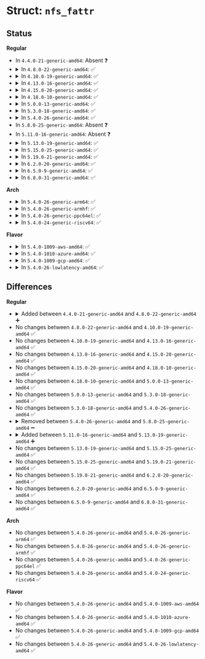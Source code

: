 # Struct: <code>nfs_fattr</code>

## Status
<b>Regular</b>
<ul>
<li>
In <code>4.4.0-21-generic-amd64</code>: Absent ❓
</li>
<li>
<details>
<summary>In <code>4.8.0-22-generic-amd64</code>: ✅</summary>

```c
struct nfs_fattr {
    unsigned int valid;
    umode_t mode;
    __u32 nlink;
    kuid_t uid;
    kgid_t gid;
    dev_t rdev;
    __u64 size;
    union (anon) du;
    struct nfs_fsid fsid;
    __u64 fileid;
    __u64 mounted_on_fileid;
    struct timespec atime;
    struct timespec mtime;
    struct timespec ctime;
    __u64 change_attr;
    __u64 pre_change_attr;
    __u64 pre_size;
    struct timespec pre_mtime;
    struct timespec pre_ctime;
    long unsigned int time_start;
    long unsigned int gencount;
    struct nfs4_string * owner_name;
    struct nfs4_string * group_name;
    struct nfs4_threshold * mdsthreshold;
}
```
</details>
</li>
<li>
<details>
<summary>In <code>4.10.0-19-generic-amd64</code>: ✅</summary>

```c
struct nfs_fattr {
    unsigned int valid;
    umode_t mode;
    __u32 nlink;
    kuid_t uid;
    kgid_t gid;
    dev_t rdev;
    __u64 size;
    union (anon) du;
    struct nfs_fsid fsid;
    __u64 fileid;
    __u64 mounted_on_fileid;
    struct timespec atime;
    struct timespec mtime;
    struct timespec ctime;
    __u64 change_attr;
    __u64 pre_change_attr;
    __u64 pre_size;
    struct timespec pre_mtime;
    struct timespec pre_ctime;
    long unsigned int time_start;
    long unsigned int gencount;
    struct nfs4_string * owner_name;
    struct nfs4_string * group_name;
    struct nfs4_threshold * mdsthreshold;
}
```
</details>
</li>
<li>
<details>
<summary>In <code>4.13.0-16-generic-amd64</code>: ✅</summary>

```c
struct nfs_fattr {
    unsigned int valid;
    umode_t mode;
    __u32 nlink;
    kuid_t uid;
    kgid_t gid;
    dev_t rdev;
    __u64 size;
    union (anon) du;
    struct nfs_fsid fsid;
    __u64 fileid;
    __u64 mounted_on_fileid;
    struct timespec atime;
    struct timespec mtime;
    struct timespec ctime;
    __u64 change_attr;
    __u64 pre_change_attr;
    __u64 pre_size;
    struct timespec pre_mtime;
    struct timespec pre_ctime;
    long unsigned int time_start;
    long unsigned int gencount;
    struct nfs4_string * owner_name;
    struct nfs4_string * group_name;
    struct nfs4_threshold * mdsthreshold;
}
```
</details>
</li>
<li>
<details>
<summary>In <code>4.15.0-20-generic-amd64</code>: ✅</summary>

```c
struct nfs_fattr {
    unsigned int valid;
    umode_t mode;
    __u32 nlink;
    kuid_t uid;
    kgid_t gid;
    dev_t rdev;
    __u64 size;
    union (anon) du;
    struct nfs_fsid fsid;
    __u64 fileid;
    __u64 mounted_on_fileid;
    struct timespec atime;
    struct timespec mtime;
    struct timespec ctime;
    __u64 change_attr;
    __u64 pre_change_attr;
    __u64 pre_size;
    struct timespec pre_mtime;
    struct timespec pre_ctime;
    long unsigned int time_start;
    long unsigned int gencount;
    struct nfs4_string * owner_name;
    struct nfs4_string * group_name;
    struct nfs4_threshold * mdsthreshold;
}
```
</details>
</li>
<li>
<details>
<summary>In <code>4.18.0-10-generic-amd64</code>: ✅</summary>

```c
struct nfs_fattr {
    unsigned int valid;
    umode_t mode;
    __u32 nlink;
    kuid_t uid;
    kgid_t gid;
    dev_t rdev;
    __u64 size;
    union (anon) du;
    struct nfs_fsid fsid;
    __u64 fileid;
    __u64 mounted_on_fileid;
    struct timespec atime;
    struct timespec mtime;
    struct timespec ctime;
    __u64 change_attr;
    __u64 pre_change_attr;
    __u64 pre_size;
    struct timespec pre_mtime;
    struct timespec pre_ctime;
    long unsigned int time_start;
    long unsigned int gencount;
    struct nfs4_string * owner_name;
    struct nfs4_string * group_name;
    struct nfs4_threshold * mdsthreshold;
}
```
</details>
</li>
<li>
<details>
<summary>In <code>5.0.0-13-generic-amd64</code>: ✅</summary>

```c
struct nfs_fattr {
    unsigned int valid;
    umode_t mode;
    __u32 nlink;
    kuid_t uid;
    kgid_t gid;
    dev_t rdev;
    __u64 size;
    union (anon) du;
    struct nfs_fsid fsid;
    __u64 fileid;
    __u64 mounted_on_fileid;
    struct timespec atime;
    struct timespec mtime;
    struct timespec ctime;
    __u64 change_attr;
    __u64 pre_change_attr;
    __u64 pre_size;
    struct timespec pre_mtime;
    struct timespec pre_ctime;
    long unsigned int time_start;
    long unsigned int gencount;
    struct nfs4_string * owner_name;
    struct nfs4_string * group_name;
    struct nfs4_threshold * mdsthreshold;
}
```
</details>
</li>
<li>
<details>
<summary>In <code>5.3.0-18-generic-amd64</code>: ✅</summary>

```c
struct nfs_fattr {
    unsigned int valid;
    umode_t mode;
    __u32 nlink;
    kuid_t uid;
    kgid_t gid;
    dev_t rdev;
    __u64 size;
    union (anon) du;
    struct nfs_fsid fsid;
    __u64 fileid;
    __u64 mounted_on_fileid;
    struct timespec atime;
    struct timespec mtime;
    struct timespec ctime;
    __u64 change_attr;
    __u64 pre_change_attr;
    __u64 pre_size;
    struct timespec pre_mtime;
    struct timespec pre_ctime;
    long unsigned int time_start;
    long unsigned int gencount;
    struct nfs4_string * owner_name;
    struct nfs4_string * group_name;
    struct nfs4_threshold * mdsthreshold;
}
```
</details>
</li>
<li>
<details>
<summary>In <code>5.4.0-26-generic-amd64</code>: ✅</summary>

```c
struct nfs_fattr {
    unsigned int valid;
    umode_t mode;
    __u32 nlink;
    kuid_t uid;
    kgid_t gid;
    dev_t rdev;
    __u64 size;
    union (anon) du;
    struct nfs_fsid fsid;
    __u64 fileid;
    __u64 mounted_on_fileid;
    struct timespec atime;
    struct timespec mtime;
    struct timespec ctime;
    __u64 change_attr;
    __u64 pre_change_attr;
    __u64 pre_size;
    struct timespec pre_mtime;
    struct timespec pre_ctime;
    long unsigned int time_start;
    long unsigned int gencount;
    struct nfs4_string * owner_name;
    struct nfs4_string * group_name;
    struct nfs4_threshold * mdsthreshold;
}
```
</details>
</li>
<li>
In <code>5.8.0-25-generic-amd64</code>: Absent ❓
</li>
<li>
In <code>5.11.0-16-generic-amd64</code>: Absent ❓
</li>
<li>
<details>
<summary>In <code>5.13.0-19-generic-amd64</code>: ✅</summary>

```c
struct nfs_fattr {
    unsigned int valid;
    umode_t mode;
    __u32 nlink;
    kuid_t uid;
    kgid_t gid;
    dev_t rdev;
    __u64 size;
    union (anon) du;
    struct nfs_fsid fsid;
    __u64 fileid;
    __u64 mounted_on_fileid;
    struct timespec64 atime;
    struct timespec64 mtime;
    struct timespec64 ctime;
    __u64 change_attr;
    __u64 pre_change_attr;
    __u64 pre_size;
    struct timespec64 pre_mtime;
    struct timespec64 pre_ctime;
    long unsigned int time_start;
    long unsigned int gencount;
    struct nfs4_string * owner_name;
    struct nfs4_string * group_name;
    struct nfs4_threshold * mdsthreshold;
    struct nfs4_label * label;
}
```
</details>
</li>
<li>
<details>
<summary>In <code>5.15.0-25-generic-amd64</code>: ✅</summary>

```c
struct nfs_fattr {
    unsigned int valid;
    umode_t mode;
    __u32 nlink;
    kuid_t uid;
    kgid_t gid;
    dev_t rdev;
    __u64 size;
    union (anon) du;
    struct nfs_fsid fsid;
    __u64 fileid;
    __u64 mounted_on_fileid;
    struct timespec64 atime;
    struct timespec64 mtime;
    struct timespec64 ctime;
    __u64 change_attr;
    __u64 pre_change_attr;
    __u64 pre_size;
    struct timespec64 pre_mtime;
    struct timespec64 pre_ctime;
    long unsigned int time_start;
    long unsigned int gencount;
    struct nfs4_string * owner_name;
    struct nfs4_string * group_name;
    struct nfs4_threshold * mdsthreshold;
    struct nfs4_label * label;
}
```
</details>
</li>
<li>
<details>
<summary>In <code>5.19.0-21-generic-amd64</code>: ✅</summary>

```c
struct nfs_fattr {
    unsigned int valid;
    umode_t mode;
    __u32 nlink;
    kuid_t uid;
    kgid_t gid;
    dev_t rdev;
    __u64 size;
    union (anon) du;
    struct nfs_fsid fsid;
    __u64 fileid;
    __u64 mounted_on_fileid;
    struct timespec64 atime;
    struct timespec64 mtime;
    struct timespec64 ctime;
    __u64 change_attr;
    __u64 pre_change_attr;
    __u64 pre_size;
    struct timespec64 pre_mtime;
    struct timespec64 pre_ctime;
    long unsigned int time_start;
    long unsigned int gencount;
    struct nfs4_string * owner_name;
    struct nfs4_string * group_name;
    struct nfs4_threshold * mdsthreshold;
    struct nfs4_label * label;
}
```
</details>
</li>
<li>
<details>
<summary>In <code>6.2.0-20-generic-amd64</code>: ✅</summary>

```c
struct nfs_fattr {
    unsigned int valid;
    umode_t mode;
    __u32 nlink;
    kuid_t uid;
    kgid_t gid;
    dev_t rdev;
    __u64 size;
    union (anon) du;
    struct nfs_fsid fsid;
    __u64 fileid;
    __u64 mounted_on_fileid;
    struct timespec64 atime;
    struct timespec64 mtime;
    struct timespec64 ctime;
    __u64 change_attr;
    __u64 pre_change_attr;
    __u64 pre_size;
    struct timespec64 pre_mtime;
    struct timespec64 pre_ctime;
    long unsigned int time_start;
    long unsigned int gencount;
    struct nfs4_string * owner_name;
    struct nfs4_string * group_name;
    struct nfs4_threshold * mdsthreshold;
    struct nfs4_label * label;
}
```
</details>
</li>
<li>
<details>
<summary>In <code>6.5.0-9-generic-amd64</code>: ✅</summary>

```c
struct nfs_fattr {
    unsigned int valid;
    umode_t mode;
    __u32 nlink;
    kuid_t uid;
    kgid_t gid;
    dev_t rdev;
    __u64 size;
    union (anon) du;
    struct nfs_fsid fsid;
    __u64 fileid;
    __u64 mounted_on_fileid;
    struct timespec64 atime;
    struct timespec64 mtime;
    struct timespec64 ctime;
    __u64 change_attr;
    __u64 pre_change_attr;
    __u64 pre_size;
    struct timespec64 pre_mtime;
    struct timespec64 pre_ctime;
    long unsigned int time_start;
    long unsigned int gencount;
    struct nfs4_string * owner_name;
    struct nfs4_string * group_name;
    struct nfs4_threshold * mdsthreshold;
    struct nfs4_label * label;
}
```
</details>
</li>
<li>
<details>
<summary>In <code>6.8.0-31-generic-amd64</code>: ✅</summary>

```c
struct nfs_fattr {
    unsigned int valid;
    umode_t mode;
    __u32 nlink;
    kuid_t uid;
    kgid_t gid;
    dev_t rdev;
    __u64 size;
    union (anon) du;
    struct nfs_fsid fsid;
    __u64 fileid;
    __u64 mounted_on_fileid;
    struct timespec64 atime;
    struct timespec64 mtime;
    struct timespec64 ctime;
    __u64 change_attr;
    __u64 pre_change_attr;
    __u64 pre_size;
    struct timespec64 pre_mtime;
    struct timespec64 pre_ctime;
    long unsigned int time_start;
    long unsigned int gencount;
    struct nfs4_string * owner_name;
    struct nfs4_string * group_name;
    struct nfs4_threshold * mdsthreshold;
    struct nfs4_label * label;
}
```
</details>
</li>
</ul>
<b>Arch</b>
<ul>
<li>
<details>
<summary>In <code>5.4.0-26-generic-arm64</code>: ✅</summary>

```c
struct nfs_fattr {
    unsigned int valid;
    umode_t mode;
    __u32 nlink;
    kuid_t uid;
    kgid_t gid;
    dev_t rdev;
    __u64 size;
    union (anon) du;
    struct nfs_fsid fsid;
    __u64 fileid;
    __u64 mounted_on_fileid;
    struct timespec atime;
    struct timespec mtime;
    struct timespec ctime;
    __u64 change_attr;
    __u64 pre_change_attr;
    __u64 pre_size;
    struct timespec pre_mtime;
    struct timespec pre_ctime;
    long unsigned int time_start;
    long unsigned int gencount;
    struct nfs4_string * owner_name;
    struct nfs4_string * group_name;
    struct nfs4_threshold * mdsthreshold;
}
```
</details>
</li>
<li>
<details>
<summary>In <code>5.4.0-26-generic-armhf</code>: ✅</summary>

```c
struct nfs_fattr {
    unsigned int valid;
    umode_t mode;
    __u32 nlink;
    kuid_t uid;
    kgid_t gid;
    dev_t rdev;
    __u64 size;
    union (anon) du;
    struct nfs_fsid fsid;
    __u64 fileid;
    __u64 mounted_on_fileid;
    struct timespec atime;
    struct timespec mtime;
    struct timespec ctime;
    __u64 change_attr;
    __u64 pre_change_attr;
    __u64 pre_size;
    struct timespec pre_mtime;
    struct timespec pre_ctime;
    long unsigned int time_start;
    long unsigned int gencount;
    struct nfs4_string * owner_name;
    struct nfs4_string * group_name;
    struct nfs4_threshold * mdsthreshold;
}
```
</details>
</li>
<li>
<details>
<summary>In <code>5.4.0-26-generic-ppc64el</code>: ✅</summary>

```c
struct nfs_fattr {
    unsigned int valid;
    umode_t mode;
    __u32 nlink;
    kuid_t uid;
    kgid_t gid;
    dev_t rdev;
    __u64 size;
    union (anon) du;
    struct nfs_fsid fsid;
    __u64 fileid;
    __u64 mounted_on_fileid;
    struct timespec atime;
    struct timespec mtime;
    struct timespec ctime;
    __u64 change_attr;
    __u64 pre_change_attr;
    __u64 pre_size;
    struct timespec pre_mtime;
    struct timespec pre_ctime;
    long unsigned int time_start;
    long unsigned int gencount;
    struct nfs4_string * owner_name;
    struct nfs4_string * group_name;
    struct nfs4_threshold * mdsthreshold;
}
```
</details>
</li>
<li>
<details>
<summary>In <code>5.4.0-24-generic-riscv64</code>: ✅</summary>

```c
struct nfs_fattr {
    unsigned int valid;
    umode_t mode;
    __u32 nlink;
    kuid_t uid;
    kgid_t gid;
    dev_t rdev;
    __u64 size;
    union (anon) du;
    struct nfs_fsid fsid;
    __u64 fileid;
    __u64 mounted_on_fileid;
    struct timespec atime;
    struct timespec mtime;
    struct timespec ctime;
    __u64 change_attr;
    __u64 pre_change_attr;
    __u64 pre_size;
    struct timespec pre_mtime;
    struct timespec pre_ctime;
    long unsigned int time_start;
    long unsigned int gencount;
    struct nfs4_string * owner_name;
    struct nfs4_string * group_name;
    struct nfs4_threshold * mdsthreshold;
}
```
</details>
</li>
</ul>
<b>Flavor</b>
<ul>
<li>
<details>
<summary>In <code>5.4.0-1009-aws-amd64</code>: ✅</summary>

```c
struct nfs_fattr {
    unsigned int valid;
    umode_t mode;
    __u32 nlink;
    kuid_t uid;
    kgid_t gid;
    dev_t rdev;
    __u64 size;
    union (anon) du;
    struct nfs_fsid fsid;
    __u64 fileid;
    __u64 mounted_on_fileid;
    struct timespec atime;
    struct timespec mtime;
    struct timespec ctime;
    __u64 change_attr;
    __u64 pre_change_attr;
    __u64 pre_size;
    struct timespec pre_mtime;
    struct timespec pre_ctime;
    long unsigned int time_start;
    long unsigned int gencount;
    struct nfs4_string * owner_name;
    struct nfs4_string * group_name;
    struct nfs4_threshold * mdsthreshold;
}
```
</details>
</li>
<li>
<details>
<summary>In <code>5.4.0-1010-azure-amd64</code>: ✅</summary>

```c
struct nfs_fattr {
    unsigned int valid;
    umode_t mode;
    __u32 nlink;
    kuid_t uid;
    kgid_t gid;
    dev_t rdev;
    __u64 size;
    union (anon) du;
    struct nfs_fsid fsid;
    __u64 fileid;
    __u64 mounted_on_fileid;
    struct timespec atime;
    struct timespec mtime;
    struct timespec ctime;
    __u64 change_attr;
    __u64 pre_change_attr;
    __u64 pre_size;
    struct timespec pre_mtime;
    struct timespec pre_ctime;
    long unsigned int time_start;
    long unsigned int gencount;
    struct nfs4_string * owner_name;
    struct nfs4_string * group_name;
    struct nfs4_threshold * mdsthreshold;
}
```
</details>
</li>
<li>
<details>
<summary>In <code>5.4.0-1009-gcp-amd64</code>: ✅</summary>

```c
struct nfs_fattr {
    unsigned int valid;
    umode_t mode;
    __u32 nlink;
    kuid_t uid;
    kgid_t gid;
    dev_t rdev;
    __u64 size;
    union (anon) du;
    struct nfs_fsid fsid;
    __u64 fileid;
    __u64 mounted_on_fileid;
    struct timespec atime;
    struct timespec mtime;
    struct timespec ctime;
    __u64 change_attr;
    __u64 pre_change_attr;
    __u64 pre_size;
    struct timespec pre_mtime;
    struct timespec pre_ctime;
    long unsigned int time_start;
    long unsigned int gencount;
    struct nfs4_string * owner_name;
    struct nfs4_string * group_name;
    struct nfs4_threshold * mdsthreshold;
}
```
</details>
</li>
<li>
<details>
<summary>In <code>5.4.0-26-lowlatency-amd64</code>: ✅</summary>

```c
struct nfs_fattr {
    unsigned int valid;
    umode_t mode;
    __u32 nlink;
    kuid_t uid;
    kgid_t gid;
    dev_t rdev;
    __u64 size;
    union (anon) du;
    struct nfs_fsid fsid;
    __u64 fileid;
    __u64 mounted_on_fileid;
    struct timespec atime;
    struct timespec mtime;
    struct timespec ctime;
    __u64 change_attr;
    __u64 pre_change_attr;
    __u64 pre_size;
    struct timespec pre_mtime;
    struct timespec pre_ctime;
    long unsigned int time_start;
    long unsigned int gencount;
    struct nfs4_string * owner_name;
    struct nfs4_string * group_name;
    struct nfs4_threshold * mdsthreshold;
}
```
</details>
</li>
</ul>

## Differences
<b>Regular</b>
<ul>
<li>
<details>
<summary>Added between <code>4.4.0-21-generic-amd64</code> and <code>4.8.0-22-generic-amd64</code> ➕</summary>

```c
struct nfs_fattr {
    unsigned int valid;
    umode_t mode;
    __u32 nlink;
    kuid_t uid;
    kgid_t gid;
    dev_t rdev;
    __u64 size;
    union (anon) du;
    struct nfs_fsid fsid;
    __u64 fileid;
    __u64 mounted_on_fileid;
    struct timespec atime;
    struct timespec mtime;
    struct timespec ctime;
    __u64 change_attr;
    __u64 pre_change_attr;
    __u64 pre_size;
    struct timespec pre_mtime;
    struct timespec pre_ctime;
    long unsigned int time_start;
    long unsigned int gencount;
    struct nfs4_string * owner_name;
    struct nfs4_string * group_name;
    struct nfs4_threshold * mdsthreshold;
}
```
</details>
</li>
<li>
No changes between <code>4.8.0-22-generic-amd64</code> and <code>4.10.0-19-generic-amd64</code> ✅
</li>
<li>
No changes between <code>4.10.0-19-generic-amd64</code> and <code>4.13.0-16-generic-amd64</code> ✅
</li>
<li>
No changes between <code>4.13.0-16-generic-amd64</code> and <code>4.15.0-20-generic-amd64</code> ✅
</li>
<li>
No changes between <code>4.15.0-20-generic-amd64</code> and <code>4.18.0-10-generic-amd64</code> ✅
</li>
<li>
No changes between <code>4.18.0-10-generic-amd64</code> and <code>5.0.0-13-generic-amd64</code> ✅
</li>
<li>
No changes between <code>5.0.0-13-generic-amd64</code> and <code>5.3.0-18-generic-amd64</code> ✅
</li>
<li>
No changes between <code>5.3.0-18-generic-amd64</code> and <code>5.4.0-26-generic-amd64</code> ✅
</li>
<li>
<details>
<summary>Removed between <code>5.4.0-26-generic-amd64</code> and <code>5.8.0-25-generic-amd64</code> ➖</summary>

```c
struct nfs_fattr {
    unsigned int valid;
    umode_t mode;
    __u32 nlink;
    kuid_t uid;
    kgid_t gid;
    dev_t rdev;
    __u64 size;
    union (anon) du;
    struct nfs_fsid fsid;
    __u64 fileid;
    __u64 mounted_on_fileid;
    struct timespec atime;
    struct timespec mtime;
    struct timespec ctime;
    __u64 change_attr;
    __u64 pre_change_attr;
    __u64 pre_size;
    struct timespec pre_mtime;
    struct timespec pre_ctime;
    long unsigned int time_start;
    long unsigned int gencount;
    struct nfs4_string * owner_name;
    struct nfs4_string * group_name;
    struct nfs4_threshold * mdsthreshold;
}
```
</details>
</li>
<li>
<details>
<summary>Added between <code>5.11.0-16-generic-amd64</code> and <code>5.13.0-19-generic-amd64</code> ➕</summary>

```c
struct nfs_fattr {
    unsigned int valid;
    umode_t mode;
    __u32 nlink;
    kuid_t uid;
    kgid_t gid;
    dev_t rdev;
    __u64 size;
    union (anon) du;
    struct nfs_fsid fsid;
    __u64 fileid;
    __u64 mounted_on_fileid;
    struct timespec64 atime;
    struct timespec64 mtime;
    struct timespec64 ctime;
    __u64 change_attr;
    __u64 pre_change_attr;
    __u64 pre_size;
    struct timespec64 pre_mtime;
    struct timespec64 pre_ctime;
    long unsigned int time_start;
    long unsigned int gencount;
    struct nfs4_string * owner_name;
    struct nfs4_string * group_name;
    struct nfs4_threshold * mdsthreshold;
    struct nfs4_label * label;
}
```
</details>
</li>
<li>
No changes between <code>5.13.0-19-generic-amd64</code> and <code>5.15.0-25-generic-amd64</code> ✅
</li>
<li>
No changes between <code>5.15.0-25-generic-amd64</code> and <code>5.19.0-21-generic-amd64</code> ✅
</li>
<li>
No changes between <code>5.19.0-21-generic-amd64</code> and <code>6.2.0-20-generic-amd64</code> ✅
</li>
<li>
No changes between <code>6.2.0-20-generic-amd64</code> and <code>6.5.0-9-generic-amd64</code> ✅
</li>
<li>
No changes between <code>6.5.0-9-generic-amd64</code> and <code>6.8.0-31-generic-amd64</code> ✅
</li>
</ul>
<b>Arch</b>
<ul>
<li>
No changes between <code>5.4.0-26-generic-amd64</code> and <code>5.4.0-26-generic-arm64</code> ✅
</li>
<li>
No changes between <code>5.4.0-26-generic-amd64</code> and <code>5.4.0-26-generic-armhf</code> ✅
</li>
<li>
No changes between <code>5.4.0-26-generic-amd64</code> and <code>5.4.0-26-generic-ppc64el</code> ✅
</li>
<li>
No changes between <code>5.4.0-26-generic-amd64</code> and <code>5.4.0-24-generic-riscv64</code> ✅
</li>
</ul>
<b>Flavor</b>
<ul>
<li>
No changes between <code>5.4.0-26-generic-amd64</code> and <code>5.4.0-1009-aws-amd64</code> ✅
</li>
<li>
No changes between <code>5.4.0-26-generic-amd64</code> and <code>5.4.0-1010-azure-amd64</code> ✅
</li>
<li>
No changes between <code>5.4.0-26-generic-amd64</code> and <code>5.4.0-1009-gcp-amd64</code> ✅
</li>
<li>
No changes between <code>5.4.0-26-generic-amd64</code> and <code>5.4.0-26-lowlatency-amd64</code> ✅
</li>
</ul>
